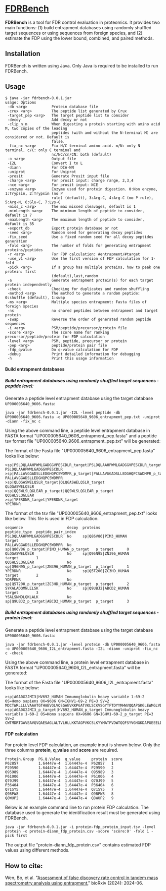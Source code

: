 # [FDRBench](https://doi.org/10.1101/2024.06.01.596967)
**FDRBench** is a tool for FDR control evaluation in proteomics. It provides two main functions: (1) build entrapment databases using randomly shuffled target sequences or using sequences from foreign species, and (2) estimate the FDP using the lower bound, combined, and paired methods.

## Installation

FDRBench is written using Java. Only Java is required to be installed to run FDRBench.

## Usage

```
$ java -jar fdrbench-0.0.1.jar
usage: Options
 -db <arg>           Protein database file
 -crux <arg>         The peptide list generated by Crux
 -target_pep <arg>   The target peptide list to consider
 -decoy              Add decoy or not
 -clip_n_m           When digesting a protein starting with amino acid M, two copies of the leading
                     peptides (with and without the N-terminal M) are considered or not. Default is
                     false.
 -fix_nc <arg>       Fix N/C terminal amino acid. n/N: only N terminal, c/C: only C terminal and
                     nc/NC/cn/CN: both (default)
 -o <arg>            Output file
 -I2L                Convert I to L
 -diann              For DIA-NN
 -uniprot            For Uniprot
 -prosit             Generate Prosit input file
 -charge <arg>       For prosit input: charge range, 2,3,4
 -nce <arg>          For prosit input: NCE
 -enzyme <arg>       Enzyme used for protein digestion. 0:Non enzyme, 1:Trypsin, 2:Trypsin (no P
                     rule) (default), 3:Arg-C, 4:Arg-C (no P rule), 5:Arg-N, 6:Glu-C, 7:Lys-C
 -miss_c <arg>       The max missed cleavages, default is 1
 -minLength <arg>    The minimum length of peptide to consider, default is 7
 -maxLength <arg>    The maximum length of peptide to consider, default is 35
 -export_db          Export protein database or not
 -seed <arg>         Random seed for generating decoy peptides
 -fix_seed           Use a fixed random seed for all decoy peptides generation
 -fold <arg>         The number of folds for generating entrapment proteins/peptides
 -r <arg>            For FDP calculation: #entrapment/#target
 -use_v1 <arg>       Use the first version of FDP calculation for 1-fold
 -pick <arg>         If a group has multiple proteins, how to peak one protein: first
                     (default),last,random
 -a                  Generate entrapment protein(s) for each target protein independently
 -check              Checking for duplicates and random shuffling
 -method <arg>       The method to generate a random peptide: 0:shuffle (default), 1:swap
 -ms <arg>           Multiple species entrapment: Fasta files of foreign species
 -ns                 no shared peptides between entrapment and target protein
 -swap               Reverse the order of generated random peptide sequences
 -i <arg>            PSM/peptide/precursor/protein file
 -score <arg>        The score name for ranking precursor/peptide/protein for FDP calculation
 -level <arg>        PSM, peptide, precursor or protein
 -pep <arg>          peptide/protein pair file
 -fdp_qvalue         Do q-value calculation for FDP
 -debug              Print detailed information for debugging
 -h                  Print this usage information
```

#### Build entrapment databases

##### Build entrapment databases using randomly shuffled target sequences - peptide level:

Generate a peptide level entrapment database using the target database `UP000005640_9606.fasta`:
```shell
java -jar fdrbench-0.0.1.jar -I2L -level peptide -db UP000005640_9606.fasta -o UP000005640_9606_entrapment_pep.txt -uniprot -diann -fix_nc c
```
Using the above command line, a peptide level entrapment database in FASTA format "UP000005640_9606_entrapment_pep.fasta" and a peptide tsv format file "UP000005640_9606_entrapment_pep.txt" will be generated:

The format of the Fasta file "UP000005640_9606_entrapment_pep.fasta" looks like below:
```
>sp|PSLDQLAAHPWMLGADGGVPESCDLR_target|PSLDQLAAHPWMLGADGGVPESCDLR_target
PSLDQLAAHPWMLGADGGVPESCDLR
>sp|PALLAVGGADSLLEDGHQPCSWDMPR_p_target|PALLAVGGADSLLEDGHQPCSWDMPR_p_target
PALLAVGGADSLLEDGHQPCSWDMPR
>sp|QLQGASWELQSLR_target|QLQGASWELQSLR_target
QLQGASWELQSLR
>sp|QQSWLSLQGLEAR_p_target|QQSWLSLQGLEAR_p_target
QQSWLSLQGLEAR
>sp|YPERDNR_target|YPERDNR_target
YPERDNR
```

The format of the tsv file "UP000005640_9606_entrapment_pep.txt" looks like below. This file is used in FDP calculation.

```
sequence                    decoy  proteins                                 peptide_type  peptide_pair_index
PSLDQLAAHPWMLGADGGVPESCDLR  No     sp|Q86V86|PIM3_HUMAN                     target        0
PALLAVGGADSLLEDGHQPCSWDMPR  No     sp|Q86V86_p_target|PIM3_HUMAN_p_target   p_target      0
QLQGASWELQSLR               No     sp|Q96N95|ZN396_HUMAN                    target        1
QQSWLSLQGLEAR               No     sp|Q96N95_p_target|ZN396_HUMAN_p_target  p_target      1
YPERDNR                     No     sp|Q5T200|ZC3HD_HUMAN                    target        2
YDRPENR                     No     sp|Q5T200_p_target|ZC3HD_HUMAN_p_target  p_target      2
SYKALADQMNLLLSK             No     sp|Q9UBJ2|ABCD2_HUMAN                    target        3
YSALSNMDLQKLALK             No     sp|Q9UBJ2_p_target|ABCD2_HUMAN_p_target  p_target      3
```

##### Build entrapment databases using randomly shuffled target sequences - protein level:

Generate a peptide level entrapment database using the target database `UP000005640_9606.fasta`:
```shell
java -jar fdrbench-0.0.1.jar -level protein -db UP000005640_9606.fasta -o UP000005640_9606_I2L_entrapment.fasta -I2L -diann -uniprot -fix_nc c -check
```
Using the above command line, a protein level entrapment database in FASTA format "UP000005640_9606_I2L_entrapment.fasta" will be generated:

The format of the Fasta file "UP000005640_9606_I2L_entrapment.fasta" looks like below:
```
>sp|A0A0G2JMI3|HV692_HUMAN Immunoglobulin heavy variable 1-69-2 OS=Homo sapiens OX=9606 GN=IGHV1-69-2 PE=3 SV=2
MDCTWRLLLLVAAATGTHAEVQLVQSGAEVKKPGATVKLSCKVSGYTFTDYYMHWVQQAPGKGLEWMGLVDPEDGETLYAEKFQGRVTLTADTSTDTAYMELSSLRSEDTAVYYCAT
>sp|A0A0G2JMI3_p_target|HV692_HUMAN_p_target Immunoglobulin heavy variable 1-69-2 OS=Homo sapiens OX=9606 GN=IGHV1-69-2_p_target PE=3 SV=2
CWTMDRTGAVEAVQVQAESAGLALTVLHLLKKTAGPVKCSLKYYMATPVDWTQQFSYVGHGKDAPGEEELDVMEGLGYLWTKQFGREAMLTLADYVLDSTTSTSTRDVTACESAYYT
```

#### FDP calculation

For protein level FDP calculation, an example input is shown below. Only the three columns **protein**, **q_value** and **score** are required.

```
Protein.Group  PG.Q.Value  q_value     protein  score
P62857         1.64447e-4  1.64447e-4  P62857   1
P29590         1.64447e-4  1.64447e-4  P29590   2
O95989         1.64447e-4  1.64447e-4  O95989   3
P61006         1.64447e-4  1.64447e-4  P61006   4
Q70J99         1.64447e-4  1.64447e-4  Q70J99   5
P36404         1.64447e-4  1.64447e-4  P36404   6
Q71SY5         1.64447e-4  1.64447e-4  Q71SY5   7
Q9BPW8         1.64447e-4  1.64447e-4  Q9BPW8   8
Q8WUP2         1.64447e-4  1.64447e-4  Q8WUP2   9
```

Below is an example command line to run protein FDP calculation. The database used to generate the identification result must be generated using FDRBench.

```shell
java -jar fdrbench-0.0.1.jar -i protein-fdp_protein_input.tsv -level protein -o protein-diann_fdp_protein.csv -score 'score:0' -fold 1 -pick first
```

The output file "protein-diann_fdp_protein.csv" contains estimated FDP values using different methods.

## How to cite:

Wen, Bo, et al. "[Assessment of false discovery rate control in tandem mass spectrometry analysis using entrapment.](https://doi.org/10.1101/2024.06.01.596967)" bioRxiv (2024): 2024-06.



